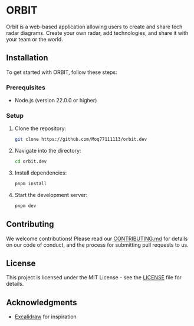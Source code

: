 # ORBIT

Orbit is a web-based application allowing users to create and share tech radar diagrams. Create your own radar, add technologies, and share it with your team or the world.




## Installation

To get started with ORBIT, follow these steps:

### Prerequisites

- Node.js (version 22.0.0 or higher)

### Setup

1. Clone the repository:
   ```sh
   git clone https://github.com/Moq77111113/orbit.dev
   ```

2. Navigate into the directory:
   ```sh
   cd orbit.dev
   ```

3. Install dependencies:
   ```sh
   pnpm install
   ```

4. Start the development server:
   ```sh
   pnpm dev
   ```


## Contributing

We welcome contributions! Please read our [CONTRIBUTING.md](./CONTRIBUTING.md) for details on our code of conduct, and the process for submitting pull requests to us.

## License

This project is licensed under the MIT License - see the [LICENSE](./LICENSE) file for details.

## Acknowledgments

- [Excalidraw](https://github.com/excalidraw/excalidraw) for inspiration
